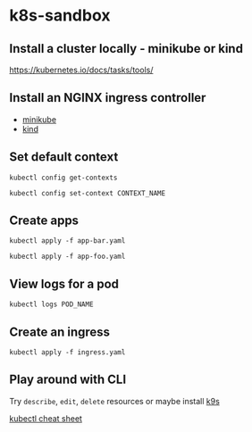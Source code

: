 # k8s-sandbox

## Install a cluster locally - minikube or kind

https://kubernetes.io/docs/tasks/tools/

## Install an NGINX ingress controller

- [minikube](https://kubernetes.io/docs/tasks/access-application-cluster/ingress-minikube/)
- [kind](https://kind.sigs.k8s.io/docs/user/ingress/)

## Set default context

`kubectl config get-contexts`

`kubectl config set-context CONTEXT_NAME`

## Create apps

`kubectl apply -f app-bar.yaml`

`kubectl apply -f app-foo.yaml`

## View logs for a pod

`kubectl logs POD_NAME`

## Create an ingress

`kubectl apply -f ingress.yaml`

## Play around with CLI

Try `describe`, `edit`, `delete` resources or maybe install [k9s](https://k9scli.io/) 

[kubectl cheat sheet](https://kubernetes.io/docs/reference/kubectl/cheatsheet/)